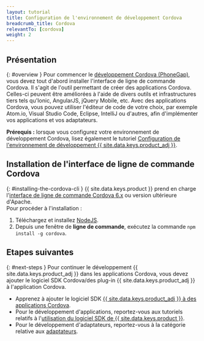 ```yaml
---
layout: tutorial
title: Configuration de l'environnement de développement Cordova
breadcrumb_title: Cordova
relevantTo: [cordova]
weight: 2
---
```

<!-- NLS_CHARSET=UTF-8 -->
## Présentation
{: #overview }
Pour commencer le [développement Cordova (PhoneGap)](https://cordova.apache.org/), vous devez tout d'abord installer l'interface de ligne de commande Cordova. Il s'agit de l'outil permettant de créer des applications Cordova. Celles-ci peuvent être améliorées à l'aide de divers outils et infrastructures tiers tels qu'Ionic, AngularJS, jQuery Mobile, etc. 
Avec des applications Cordova, vous pouvez utiliser l'éditeur de code de votre choix, par exemple Atom.io, Visual Studio Code, Eclipse, IntelliJ ou d'autres, afin d'implémenter vos applications et vos adaptateurs.

**Prérequis :** lorsque vous configurez votre environnement de développement Cordova, lisez également le tutoriel [Configuration de l'environnement de développement {{ site.data.keys.product_adj }}](../mobilefirst/).

## Installation de l'interface de ligne de commande Cordova
{: #installing-the-cordova-cli }
{{ site.data.keys.product }} prend en charge l'[interface de ligne de commande Cordova 6.x](https://www.npmjs.com/package/cordova) ou version ultérieure d'Apache.  
Pour procéder à l'installation :

1. Téléchargez et installez [NodeJS](https://nodejs.org/en/).
2. Depuis une fenêtre de **ligne de commande**, exécutez la commande `npm install -g cordova`.

## Etapes suivantes
{: #next-steps }
Pour continuer le développement {{ site.data.keys.product_adj }} dans les applications Cordova, vous devez ajouter le logiciel SDK Cordova/des plug-in {{ site.data.keys.product_adj }} à l'application Cordova.

* Apprenez à ajouter le logiciel SDK [{{ site.data.keys.product_adj }} à des applications Cordova](../../../application-development/sdk/cordova/).
* Pour le développement d'applications, reportez-vous aux tutoriels relatifs à l'[utilisation du logiciel SDK de {{ site.data.keys.product }}](../../../application-development/).
* Pour le développement d'adaptateurs, reportez-vous à la catégorie relative aux [adaptateurs](../../../adapters/).
